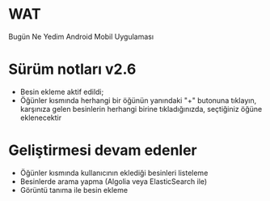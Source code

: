 # WAT
Bugün Ne Yedim Android Mobil Uygulaması

# Sürüm notları v2.6
- Besin ekleme aktif edildi; 
- Öğünler kısmında herhangi bir öğünün yanındaki "+" butonuna tıklayın, karşınıza gelen besinlerin herhangi birine tıkladığınızda, seçtiğiniz öğüne eklenecektir


# Geliştirmesi devam edenler
- Öğünler kısmında kullanıcının eklediği besinleri listeleme
- Besinlerde arama yapma (Algolia veya ElasticSearch ile)
- Görüntü tanıma ile besin ekleme
